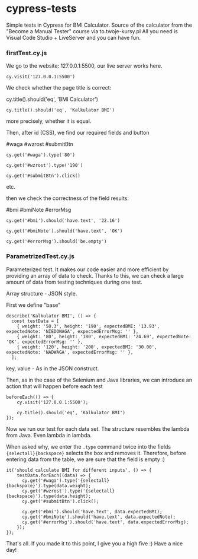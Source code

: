 # cypress-tests

Simple tests in Cypress for BMI Calculator.
Source of the calculator from the "Become a Manual Tester" course via to.twoje-kursy.pl
All you need is Visual Code Studio + LiveServer and you can have fun.

### firstTest.cy.js

We go to the website: 127.0.0.1:5500, our live server works here.

```
cy.visit('127.0.0.1:5500')
```

We check whether the page title is correct:

cy.title().should('eq', 'BMI Calculator')

```
cy.title().should('eq', 'Kalkulator BMI')
```

more precisely, whether it is equal.

Then, after id (CSS), we find our required fields and button

#waga
#wzrost
#submitBtn

```
cy.get('#waga').type('80')

cy.get('#wzrost').type('190')

cy.get('#submitBtn').click()
```

etc.

then we check the correctness of the field results:

#bmi
#bmiNote
#errorMsg

```
cy.get('#bmi').should('have.text', '22.16')

cy.get('#bmiNote').should('have.text', 'OK')

cy.get('#errorMsg').should('be.empty')
```

### ParametrizedTest.cy.js

Parameterized test.
It makes our code easier and more efficient by providing an array of data to check. Thanks to this, we can check a large amount of data from testing techniques during one test.

Array structure - JSON style.

First we define "base"

```
describe('Kalkulator BMI', () => {
  const testData = [
    { weight: '50.3', height: '190', expectedBMI: '13.93', expectedNote: 'NIEDOWAGA', expectedErrorMsg: '' },
    { weight: '80', height: '180', expectedBMI: '24.69', expectedNote: 'OK', expectedErrorMsg: '' },
    { weight: '120', height: '200', expectedBMI: '30.00', expectedNote: 'NADWAGA', expectedErrorMsg: '' },
  ];
```

key, value - As in the JSON construct.


Then, as in the case of the Selenium and Java libraries, we can introduce an action that will happen before each test
```
beforeEach(() => {
    cy.visit('127.0.0.1:5500');

    cy.title().should('eq', 'Kalkulator BMI')
});
```

Now we run our test for each data set.
The structure resembles the lambda from Java. Even lambda in lambda.

When asked why, we enter the `.type` command twice into the fields
`{selectall}{backspace}` selects the box and removes it. Therefore, before entering data from the table, we are sure that the field is empty :)

```
it('should calculate BMI for different inputs', () => {
    testData.forEach((data) => {
      cy.get('#waga').type('{selectall}{backspace}').type(data.weight);
      cy.get('#wzrost').type('{selectall}{backspace}').type(data.height);
      cy.get('#submitBtn').click();

      cy.get('#bmi').should('have.text', data.expectedBMI);
      cy.get('#bmiNote').should('have.text', data.expectedNote);
      cy.get('#errorMsg').should('have.text', data.expectedErrorMsg);
    });
});
```

That's all. If you made it to this point, I give you a high five :) Have a nice day!
